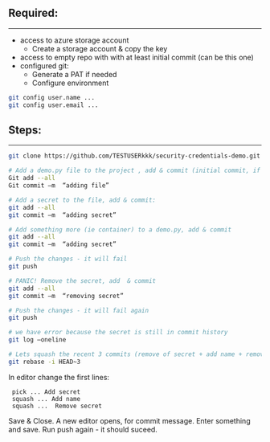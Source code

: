 ## Required: 
----------------------------
- access to azure storage account
  - Create a storage account & copy the key
- access to empty repo with with at least initial commit (can be this one)
- configured git:
  - Generate a PAT if needed
  - Configure environment
``` bash
git config user.name ...
git config user.email ...
```

## Steps:
----------------------------
```bash
git clone https://github.com/TESTUSERkkk/security-credentials-demo.git

# Add a demo.py file to the project , add & commit (initial commit, if file was already commited this step can be skipped):
Git add --all
Git commit –m  “adding file”

# Add a secret to the file, add & commit:
git add --all
git commit –m  “adding secret”

# Add something more (ie container) to a demo.py, add & commit
git add --all
git commit –m  “adding secret”

# Push the changes - it will fail
git push

# PANIC! Remove the secret, add  & commit
git add --all
git commit –m  “removing secret”

# Push the changes - it will fail again
git push

# we have error because the secret is still in commit history
git log –oneline

# Lets squash the recent 3 commits (remove of secret + add name + remove secret)
git rebase -i HEAD~3
```
In editor change the first lines:
```
 pick ... Add secret
 squash ... Add name
 squash ...  Remove secret
``` 
Save & Close. A new editor opens, for commit message. Enter something and save.
Run push again - it should suceed.
